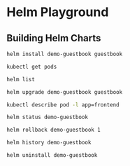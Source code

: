 # Helm Playground

## Building Helm Charts

```bash
helm install demo-guestbook guestbook

kubectl get pods

helm list

helm upgrade demo-guestbook guestbook

kubectl describe pod -l app=frontend

helm status demo-guestbook

helm rollback demo-guestbook 1

helm history demo-guestbook

helm uninstall demo-guestbook
```
